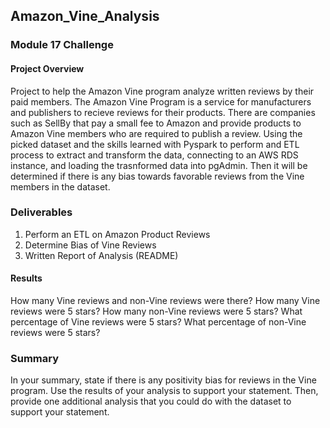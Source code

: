 ## Amazon_Vine_Analysis
### Module 17 Challenge


#### Project Overview
Project to help the Amazon Vine program analyze written reviews by their paid members. The Amazon Vine Program is a service for manufacturers and publishers to recieve 
reviews for their products. There are companies such as SellBy that pay a small fee to Amazon and provide products to Amazon Vine members who are required to publish a 
review. Using the picked dataset and the skills learned with Pyspark to perform and ETL process to extract and transform the data, connecting to an AWS RDS instance, and loading the trasnformed data into pgAdmin. Then it will be determined if there is any bias towards favorable reviews from the Vine members in the dataset.


### Deliverables
1. Perform an ETL on Amazon Product Reviews
2. Determine Bias of Vine Reviews
3. Written Report of Analysis (README)

#### Results
How many Vine reviews and non-Vine reviews were there?
How many Vine reviews were 5 stars? How many non-Vine reviews were 5 stars?
What percentage of Vine reviews were 5 stars? What percentage of non-Vine reviews were 5 stars?

### Summary
In your summary, state if there is any positivity bias for reviews in the Vine program. Use the results of your analysis to support your statement. Then, provide one 
additional analysis that you could do with the dataset to support your statement.
